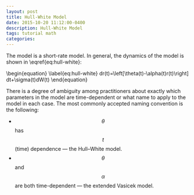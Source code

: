 ```yaml
---
layout: post
title: Hull-White Model
date: 2015-10-20 11:12:00-0400
description: Hull-White Model
tags: tutorial math
categories: 
---
```

The model is a short-rate model. In general, the dynamics of the model is shown in \eqref{eq:hull-white}:

\begin{equation}
\label{eq:hull-white}
dr(t)=\left[\theta(t)-\alpha(t)r(t)\right] dt+\sigma(t)dW(t)
\end{equation}

There is a degree of ambiguity among practitioners about exactly which parameters in the model are time-dependent or what name to apply to the model in each case. The most commonly accepted naming convention is the following:

- $$\theta$$ has $$t$$ (time) dependence — the Hull–White model.
- $$\theta$$ and $$\alpha$$ are both time-dependent — the extended Vasicek model.